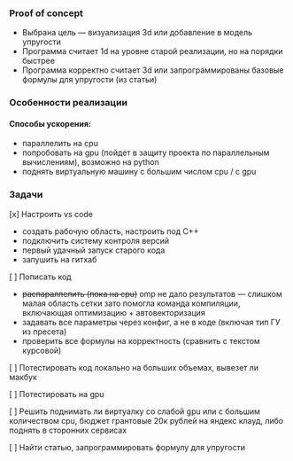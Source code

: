 ### Proof of concept

- Выбрана цель — визуализация 3d или добавление в модель упругости
- Программа считает 1d на уровне старой реализации, но на порядки быстрее
- Программа корректно считает 3d или запрограммированы базовые формулы для упругости (из статьи)

### Особенности реализации

#### Способы ускорения:

- параллелить на cpu
- попробовать на gpu (пойдет в защиту проекта по параллельным вычислениям), возможно на python
- поднять виртуальную машину с большим числом cpu / с gpu


### Задачи

[x] Настроить vs code
- создать рабочую область, настроить под C++
- подключить систему контроля версий
- первый удачный запуск старого кода
- запушить на гитхаб

[ ] Пописать код
- ~~распараллелить (пока на cpu)~~
    omp не дало результатов — слишком малая область сетки
    зато помогла команда компиляции, включающая оптимизацию + автовекторизация
- задавать все параметры через конфиг, а не в коде (включая тип ГУ из пресета)
- проверить все формулы на корректность (сравнить с текстом курсовой)

[ ] Потестировать код локально на больших объемах, вывезет ли макбук

[ ] Потестировать на gpu

[ ] Решить поднимать ли виртуалку со слабой gpu или с большим количеством cpu, бюджет грантовые 20к рублей на яндекс клауд, либо поднять в сторонних сервисах

[ ] Найти статью, запрограммировать формулу для упругости
